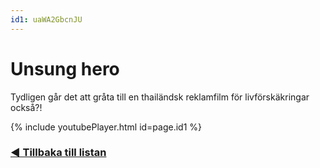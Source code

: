 ```yaml
---
id1: uaWA2GbcnJU
---
```


# Unsung hero

Tydligen går det att gråta till en thailändsk reklamfilm för livförskäkringar också?!

{% include youtubePlayer.html id=page.id1 %}

### [◀️ Tillbaka till listan](/gashud)